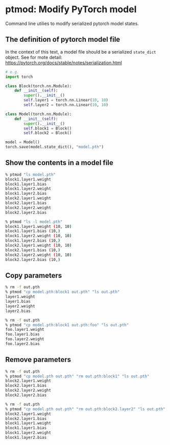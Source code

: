 # ptmod: Modify PyTorch model
Command line utilies to modify serialized pytorch model states.

## The definition of pytorch model file
In the context of this text, a model file should be a serialized `state_dict` object. See for mote detail: https://pytorch.org/docs/stable/notes/serialization.html

```python
# e.g.
import torch

class Block(torch.nn.Module):
    def __init__(self):
        super().__init__()
        self.layer1 = torch.nn.Linear(10, 10)
        self.layer2 = torch.nn.Linear(10, 10)

class Model(torch.nn.Module):
    def __init__(self):
        super().__init__()
        self.block1 = Block()
        self.block2 = Block()

model = Model()
torch.save(model.state_dict(), "model.pth")
```


## Show the contents in a model file

```sh
% ptmod "ls model.pth"
block1.layer1.weight
block1.layer1.bias
block1.layer2.weight
block1.layer2.bias
block2.layer1.weight
block2.layer1.bias
block2.layer2.weight
block2.layer2.bias
```

```sh
% ptmod "ls -l model.pth"
block1.layer1.weight (10, 10)
block1.layer1.bias (10,)
block1.layer2.weight (10, 10)
block1.layer2.bias (10,)
block2.layer1.weight (10, 10)
block2.layer1.bias (10,)
block2.layer2.weight (10, 10)
block2.layer2.bias (10,)
```

## Copy parameters

```sh
% rm -f out.pth
% ptmod "cp model.pth:block1 out.pth" "ls out.pth"
layer1.weight
layer1.bias
layer2.weight
layer2.bias
```

```sh
% rm -f out.pth
% ptmod "cp model.pth:block1 out.pth:foo" "ls out.pth"
foo.layer1.weight
foo.layer1.bias
foo.layer2.weight
foo.layer2.bias
```


## Remove parameters

```sh
% rm -f out.pth
% ptmod "cp model.pth out.pth" "rm out.pth:block1" "ls out.pth"
block2.layer1.weight
block2.layer1.bias
block2.layer2.weight
block2.layer2.bias
```

```sh
% rm -f out.pth
% ptmod "cp model.pth out.pth" "rm out.pth:block2.layer2" "ls out.pth"
block2.layer1.weight
block2.layer1.bias
block1.layer1.weight
block1.layer1.bias
block1.layer2.weight
block1.layer2.bias
```
